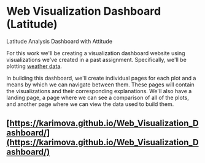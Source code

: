 # Web Visualization Dashboard (Latitude)

Latitude Analysis Dashboard with Attitude

For this work we'll be creating a visualization dashboard website using visualizations we've created in a past assignment. Specifically, we'll be plotting [weather data](Resources/cities.csv).

In building this dashboard, we'll create individual pages for each plot and a means by which we can navigate between them. These pages will contain the visualizations and their corresponding explanations. We'll also have a landing page, a page where we can see a comparison of all of the plots, and another page where we can view the data used to build them.

## [https://karimova.github.io/Web_Visualization_Dashboard/](https://karimova.github.io/Web_Visualization_Dashboard/)

